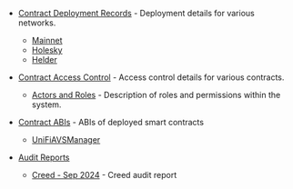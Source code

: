 - [Contract Deployment Records](contract-deployments/) - Deployment details for various networks.
  - [Mainnet](contract-deployments/mainnet.md)
  - [Holesky](contract-deployments/holesky.md)
  - [Helder](contract-deployments/helder.md)

- [Contract Access Control](contract-acl/) - Access control details for various contracts.
  - [Actors and Roles](contract-acl/actors_and_roles.md) - Description of roles and permissions within the system.

- [Contract ABIs](abis/) - ABIs of deployed smart contracts
  - [UniFiAVSManager](abis/UniFiAVSManager.json)

- [Audit Reports](reports/) 
  - [Creed - Sep 2024](reports/Creed_LQGUnifi_Final_Sep2024.pdf) - Creed audit report